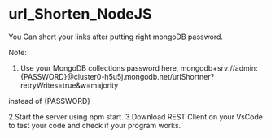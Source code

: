 # url_Shorten_NodeJS
You Can short your links after putting right mongoDB password.

Note:
1. Use your MongoDB collections password here, 
  mongodb+srv://admin:{PASSWORD}@cluster0-h5u5j.mongodb.net/urlShortner?retryWrites=true&w=majority
  
  instead of {PASSWORD}
  
2.Start the server using npm start.
3.Download REST Client on your VsCode to test your code and check if your program works.
